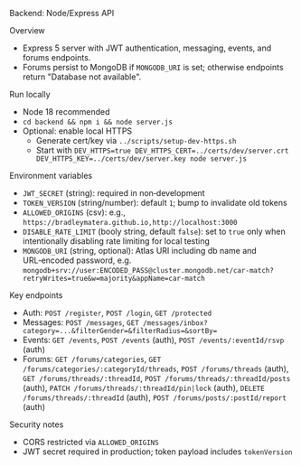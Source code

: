Backend: Node/Express API

Overview
- Express 5 server with JWT authentication, messaging, events, and forums endpoints.
- Forums persist to MongoDB if `MONGODB_URI` is set; otherwise endpoints return "Database not available".

Run locally
- Node 18 recommended
- `cd backend && npm i && node server.js`
- Optional: enable local HTTPS
  - Generate cert/key via `../scripts/setup-dev-https.sh`
  - Start with `DEV_HTTPS=true DEV_HTTPS_CERT=../certs/dev/server.crt DEV_HTTPS_KEY=../certs/dev/server.key node server.js`

Environment variables
- `JWT_SECRET` (string): required in non‑development
- `TOKEN_VERSION` (string/number): default `1`; bump to invalidate old tokens
- `ALLOWED_ORIGINS` (csv): e.g., `https://bradleymatera.github.io,http://localhost:3000`
- `DISABLE_RATE_LIMIT` (booly string, default `false`): set to `true` only when intentionally disabling rate limiting for local testing
- `MONGODB_URI` (string, optional): Atlas URI including db name and URL‑encoded password, e.g.
  `mongodb+srv://user:ENCODED_PASS@cluster.mongodb.net/car-match?retryWrites=true&w=majority&appName=car-match`

Key endpoints
- Auth: `POST /register`, `POST /login`, `GET /protected`
- Messages: `POST /messages`, `GET /messages/inbox?category=...&filterGender=&filterRadius=&sortBy=`
- Events: `GET /events`, `POST /events` (auth), `POST /events/:eventId/rsvp` (auth)
- Forums: `GET /forums/categories`, `GET /forums/categories/:categoryId/threads`,
  `POST /forums/threads` (auth), `GET /forums/threads/:threadId`, `POST /forums/threads/:threadId/posts` (auth),
  `PATCH /forums/threads/:threadId/pin|lock` (auth), `DELETE /forums/threads/:threadId` (auth), `POST /forums/posts/:postId/report` (auth)

Security notes
- CORS restricted via `ALLOWED_ORIGINS`
- JWT secret required in production; token payload includes `tokenVersion`
